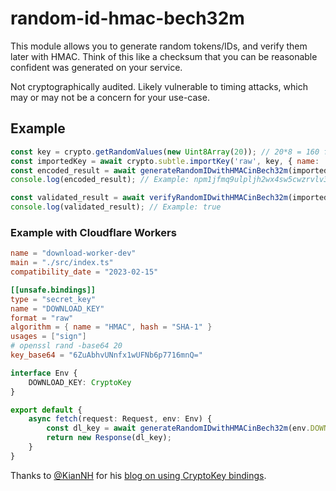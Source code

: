 # random-id-hmac-bech32m

This module allows you to generate random tokens/IDs, and verify them later with HMAC. Think of this like a checksum that you can be reasonable confident was generated on your service.

Not cryptographically audited. Likely vulnerable to timing attacks, which may or may not be a concern for your use-case.

## Example

```javascript
const key = crypto.getRandomValues(new Uint8Array(20)); // 20*8 = 160 for SHA-1
const importedKey = await crypto.subtle.importKey('raw', key, { name: 'HMAC', hash: 'SHA-1' }, true, ['sign']);
const encoded_result = await generateRandomIDwithHMACinBech32m(importedKey, "npm", 8, 63); // Generate a 64-bit ID with the prefix "npm", and ensure it doesn't go over 63 characters.
console.log(encoded_result); // Example: npm1jfmq9ulpljh2wx4sw5cwzrvlv3gcczarv7yts52mxfgc6t23pqr

const validated_result = await verifyRandomIDwithHMACinBech32m(importedKey, encoded_result);
console.log(validated_result); // Example: true
```

### Example with Cloudflare Workers

```toml
name = "download-worker-dev"
main = "./src/index.ts"
compatibility_date = "2023-02-15"

[[unsafe.bindings]]
type = "secret_key"
name = "DOWNLOAD_KEY"
format = "raw"
algorithm = { name = "HMAC", hash = "SHA-1" }
usages = ["sign"]
# openssl rand -base64 20
key_base64 = "6ZuAbhvUNnfx1wUFNb6p7716mnQ="
```

```typescript
interface Env {
    DOWNLOAD_KEY: CryptoKey
}

export default {
    async fetch(request: Request, env: Env) {
        const dl_key = await generateRandomIDwithHMACinBech32m(env.DOWNLOAD_KEY, "dl", 20, 90);
        return new Response(dl_key);
    }
}
```

Thanks to [@KianNH](https://github.com/KianNH) for his [blog on using CryptoKey bindings](https://kian.org.uk/cryptokey-bindings-in-cloudflare-workers-importkey-at-publish-time/).
